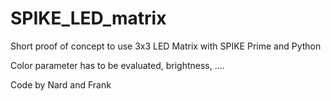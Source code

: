 # SPIKE_LED_matrix

Short proof of concept to use 3x3 LED Matrix with SPIKE Prime and Python

Color parameter has to be evaluated, brightness, ....

Code by Nard and Frank
